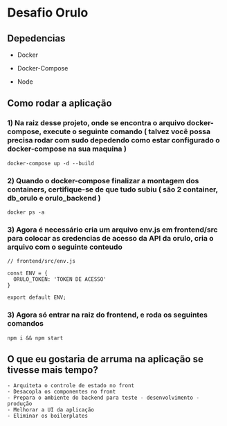 # Desafio Orulo

## Depedencias

- Docker 

- Docker-Compose

- Node

## Como rodar a aplicação

### 1) Na raiz desse projeto, onde se encontra o arquivo docker-compose, execute o seguinte comando ( talvez você possa precisa rodar com sudo depedendo como estar configurado o docker-compose na sua maquina )

``` 
docker-compose up -d --build
```

### 2) Quando o docker-compose finalizar a montagem dos containers, certifique-se de que tudo subiu ( são 2 container, db_orulo e orulo_backend )

```
docker ps -a
```

### 3) Agora é necessário cria um arquivo env.js em frontend/src para colocar as credencias de acesso da API da orulo, cria o arquivo com o seguinte conteudo

```
// frontend/src/env.js

const ENV = {
  ORULO_TOKEN: 'TOKEN DE ACESSO'
}

export default ENV;
```

### 3) Agora só entrar na raiz do frontend, e roda os seguintes comandos

```
npm i && npm start
```
## O que eu gostaria de arruma na aplicação se tivesse mais tempo?

```
- Arquiteta o controle de estado no front
- Desacopla os componentes no front
- Prepara o ambiente do backend para teste - desenvolvimento - produção
- Melhorar a UI da aplicação
- Eliminar os boilerplates
```
